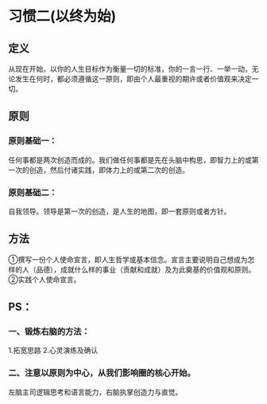 # 习惯二(以终为始)

## 定义

​    从现在开始，以你的人生目标作为衡量一切的标准，你的一言一行、一举一动，无论发生在何时，都必须遵循这一原则，即由个人最重视的期许或者价值观来决定一切。

## 原则

### 原则基础一：

任何事都是两次创造而成的。我们做任何事都是先在头脑中构思，即智力上的或第一次的创造，然后付诸实践，即体力上的或第二次的创造。

### 原则基础二：

自我领导。领导是第一次的创造，是人生的地图，即一套原则或者方针。

## 方法

①撰写一份个人使命宣言，即人生哲学或基本信念。宣言主要说明自己想成为怎样的人（品德），成就什么样的事业（贡献和成就）及为此奠基的价值观和原则。
②实践个人使命宣言。







## PS：

### 一、锻炼右脑的方法：

1.拓宽思路
2.心灵演练及确认

### 二、注意以原则为中心，从我们影响圈的核心开始。

左脑主司逻辑思考和语言能力，右脑执掌创造力与直觉。